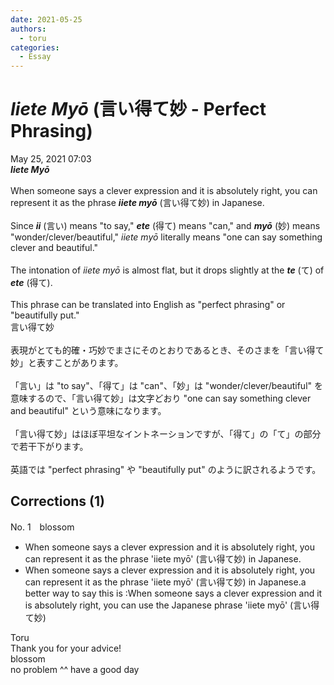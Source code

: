 ```yaml
---
date: 2021-05-25
authors:
  - toru
categories:
  - Essay
---
```


<h1 id="subject_show"><strong><em>Iiete Myō</strong></em> (言い得て妙 - Perfect Phrasing)</h1>
<div class="date">May 25, 2021 07:03</div>
<div id="post"><div id="body_show_ori">
<strong><em>Iiete Myō</strong></em><br/><br/>When someone says a clever expression and it is absolutely right, you can represent it as the phrase <strong><em>iiete myō</em></strong> (言い得て妙) in Japanese.<br/><br/>Since <strong><em>ii</em></strong> (言い) means "to say," <strong><em>ete</em></strong> (得て) means "can," and <strong><em>myō</em></strong> (妙) means "wonder/clever/beautiful," <em>iiete myō</em> literally means "one can say something clever and beautiful."<br/><br/>The intonation of <em>iiete myō</em> is almost flat, but it drops slightly at the <strong><em>te</em></strong> (て) of <strong><em>ete</em></strong> (得て).<br/><br/>This phrase can be translated into English as "perfect phrasing" or "beautifully put." 
</div></div>

<!-- more -->

<div id="post_ja"><div id="body_show_mo">
言い得て妙<br/><br/>表現がとても的確・巧妙でまさにそのとおりであるとき、そのさまを「言い得て妙」と表すことがあります。<br/><br/>「言い」は "to say"、「得て」は "can"、「妙」は "wonder/clever/beautiful" を意味するので、「言い得て妙」は文字どおり "one can say something clever and beautiful" という意味になります。<br/><br/>「言い得て妙」はほぼ平坦なイントネーションですが、「得て」の「て」の部分で若干下がります。<br/><br/>英語では "perfect phrasing" や "beautifully put" のように訳されるようです。
</div></div>

## Corrections (1)
<div id="block"><div class="first_name"> No. 1　<span class="just_name">blossom</span></div><div id="block2">
<ul class="correction_field">
<li class="incorrect">When someone says a clever expression and it is absolutely right, you can represent it as the phrase 'iiete myō' (言い得て妙) in Japanese.</li>
<li class="corrected correct">
When someone says a clever expression and it is absolutely right, <span class="f_red">you can represent it as the phrase</span> 'iiete myō' (言い得て妙) <span class="f_red">in Japanese.</span>a better way to say this is :When someone says a clever expression and it is absolutely right, <span class="f_blue">you can use the Japanese phrase</span> 'iiete myō' (言い得て妙) 
</li>
</ul>
</div><div class="name"><span class="just_name">Toru</span><br>
Thank you for your advice!
</div>
<div class="name"><span class="just_name">blossom</span><br>
no problem ^^ have a good day<br/>
</div>
</div>
